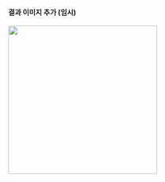 #### 결과 이미지 추가 (임시)
<img src="https://github.com/gustmdqkr321/FastAPI_ex/assets/54922799/d8fd2d73-1be1-487b-875b-7307be72eebe" width="300" height="300">
